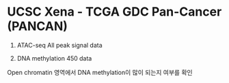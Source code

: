 # UCSC Xena - TCGA GDC Pan-Cancer (PANCAN)

1. ATAC-seq All peak signal data
   
3. DNA methylation 450 data

Open chromatin 영역에서 DNA methylation이 많이 되는지 여부를 확인

